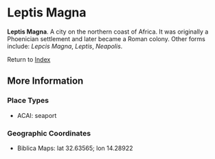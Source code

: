# Leptis Magna
**Leptis Magna**. 
A city on the northern coast of Africa. It was originally a Phoenician settlement and later became a Roman colony. 
Other forms include: 
*Lepcis Magna*, *Leptis*, *Neapolis*. 








Return to [Index](00-Index.md)

## More Information

### Place Types

* ACAI: seaport



### Geographic Coordinates

* Biblica Maps: lat 32.63565; lon 14.28922




